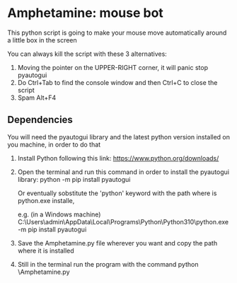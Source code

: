 # Amphetamine: mouse bot

This python script is going to make your mouse move automatically around a little box in the screen

You can always kill the script with these 3 alternatives:

  1. Moving the pointer on the UPPER-RIGHT corner, it will panic stop pyautogui
  2. Do Ctrl+Tab to find the console window and then Ctrl+C to close the script
  3. Spam Alt+F4

## Dependencies

You will need the pyautogui library and the latest python version installed on you machine, in order to do that

  1. Install Python following this link: https://www.python.org/downloads/
 
  2. Open the terminal and run this command in order to install the pyautogui library: 
      python -m pip install pyautogui
     
     Or eventually sobstitute the 'python' keyword with the path where is python.exe installe, 
     
     e.g. (in a Windows machine) C:\Users\admin\AppData\Local\Programs\Python\Python310\python.exe -m pip install pyautogui
  
  3. Save the Amphetamine.py file wherever you want and copy the path where it is installed
  
  5. Still in the terminal run the program with the command
      python <pathOfInstallation>\Amphetamine.py
